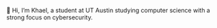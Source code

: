 👋 Hi, I’m Khael, a student at UT Austin studying computer science with a strong focus on cybersecurity.

<!---
KhaelK138/KhaelK138 is a ✨ special ✨ repository because its `README.md` (this file) appears on your GitHub profile.
You can click the Preview link to take a look at your changes.
--->
